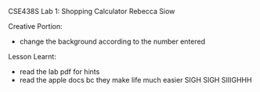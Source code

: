 CSE438S
Lab 1: Shopping Calculator
Rebecca Siow

Creative Portion:
- change the background according to the number entered

Lesson Learnt:
- read the lab pdf for hints
- read the apple docs bc they make life much easier SIGH SIGH SIIIGHHH
